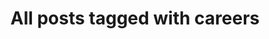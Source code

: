 ---
layout: tag
title: "All posts tagged with careers"
permalink: /weblog/tags/careers/
taxonomy: careers
---
